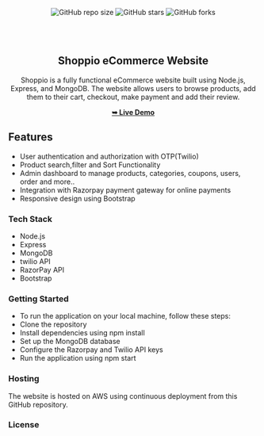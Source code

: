 

<div align="center">
  
  ![GitHub repo size](https://img.shields.io/github/repo-size/Basimohd/shoppio-ecommerce)
  ![GitHub stars](https://img.shields.io/github/stars/Basimohd/shoppio-ecommerce?style=social)
  ![GitHub forks](https://img.shields.io/github/forks/Basimohd/shoppio-ecommerce?style=social)

  <br />
  <br />

  <h2 align="center">Shoppio eCommerce Website</h2>

Shoppio is a fully functional eCommerce website built using Node.js, Express, and MongoDB. The website allows users to browse products, add them to their cart, checkout, make payment and add their review.

  <a href="https://shoppio.site"><strong>➥ Live Demo</strong></a>

</div>



## Features
- User authentication and authorization with OTP(Twilio) <br>
- Product search,filter and Sort Functionality <br>
- Admin dashboard to manage products, categories, coupons, users, order and more.. <br>
- Integration with Razorpay payment gateway for online payments <br>
- Responsive design using Bootstrap <br>

### Tech Stack
- Node.js
- Express
- MongoDB
- twilio API
- RazorPay API
- Bootstrap

### Getting Started
- To run the application on your local machine, follow these steps:
- Clone the repository
- Install dependencies using npm install
- Set up the MongoDB database
- Configure the Razorpay and Twilio API keys
- Run the application using npm start

### Hosting
The website is hosted on AWS using continuous deployment from this GitHub repository.

### License

